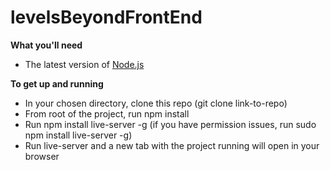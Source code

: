# levelsBeyondFrontEnd

<strong>What you'll need</strong>
<ul>
  <li>The latest version of <a href="https://nodejs.org/en/">Node.js</a></li>
</ul>

<strong>To get up and running</strong>
<ul>
  <li>In your chosen directory, clone this repo (git clone link-to-repo)</li>
  <li>From root of the project, run npm install</li>
  <li>Run npm install live-server -g (if you have permission issues, run sudo npm install live-server -g)</li>
  <li>Run live-server and a new tab with the project running will open in your browser</li>
 </ul>
